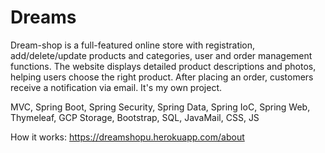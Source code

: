 # Dreams

Dream-shop is a full-featured online store with registration, add/delete/update products and categories, user and order management functions. The website displays detailed product descriptions and photos, helping users choose the right product. After placing an order, customers receive a notification via email. It's my own project. 

MVC, Spring Boot, Spring Security, Spring Data, Spring IoC, Spring Web, Thymeleaf, GCP Storage, Bootstrap, SQL, JavaMail, CSS, JS

How it works: https://dreamshopu.herokuapp.com/about
